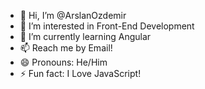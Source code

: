 - 👋 Hi, I’m @ArslanOzdemir
- 👀 I’m interested in Front-End Development
- 🌱 I’m currently learning Angular
- 📫 Reach me by Email!
- 😄 Pronouns: He/Him
- ⚡ Fun fact: I Love JavaScript!

<!---
ArslanOzdemir/ArslanOzdemir is a ✨ special ✨ repository because its `README.md` (this file) appears on your GitHub profile.
You can click the Preview link to take a look at your changes.
--->
